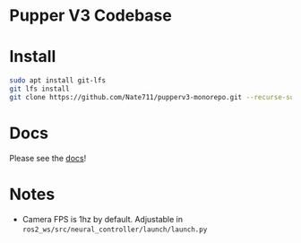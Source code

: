 # Pupper V3 Codebase

# Install
```sh
sudo apt install git-lfs
git lfs install
git clone https://github.com/Nate711/pupperv3-monorepo.git --recurse-submodules
```

# Docs

Please see the [docs](https://pupper-v3-documentation.readthedocs.io/en/latest/)!

# Notes
* Camera FPS is 1hz by default. Adjustable in `ros2_ws/src/neural_controller/launch/launch.py`